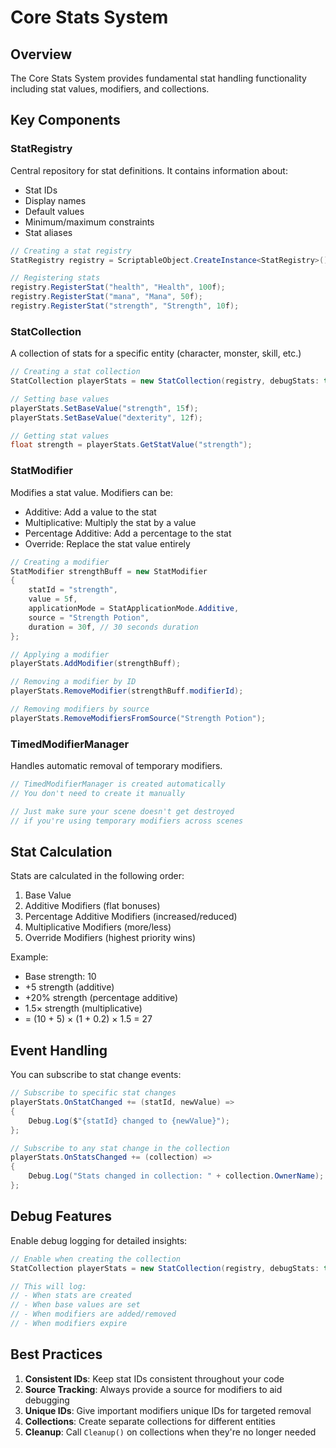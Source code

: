 # Core Stats System

## Overview

The Core Stats System provides fundamental stat handling functionality including stat values, modifiers, and collections.

## Key Components

### StatRegistry

Central repository for stat definitions. It contains information about:
- Stat IDs
- Display names
- Default values
- Minimum/maximum constraints
- Stat aliases

```csharp
// Creating a stat registry
StatRegistry registry = ScriptableObject.CreateInstance<StatRegistry>();

// Registering stats
registry.RegisterStat("health", "Health", 100f);
registry.RegisterStat("mana", "Mana", 50f);
registry.RegisterStat("strength", "Strength", 10f);
```

### StatCollection

A collection of stats for a specific entity (character, monster, skill, etc.)

```csharp
// Creating a stat collection
StatCollection playerStats = new StatCollection(registry, debugStats: true, ownerName: "Player");

// Setting base values
playerStats.SetBaseValue("strength", 15f);
playerStats.SetBaseValue("dexterity", 12f);

// Getting stat values
float strength = playerStats.GetStatValue("strength");
```

### StatModifier

Modifies a stat value. Modifiers can be:
- Additive: Add a value to the stat
- Multiplicative: Multiply the stat by a value
- Percentage Additive: Add a percentage to the stat
- Override: Replace the stat value entirely

```csharp
// Creating a modifier
StatModifier strengthBuff = new StatModifier
{
    statId = "strength",
    value = 5f,
    applicationMode = StatApplicationMode.Additive,
    source = "Strength Potion",
    duration = 30f, // 30 seconds duration
};

// Applying a modifier
playerStats.AddModifier(strengthBuff);

// Removing a modifier by ID
playerStats.RemoveModifier(strengthBuff.modifierId);

// Removing modifiers by source
playerStats.RemoveModifiersFromSource("Strength Potion");
```

### TimedModifierManager

Handles automatic removal of temporary modifiers.

```csharp
// TimedModifierManager is created automatically
// You don't need to create it manually

// Just make sure your scene doesn't get destroyed
// if you're using temporary modifiers across scenes
```

## Stat Calculation

Stats are calculated in the following order:

1. Base Value
2. Additive Modifiers (flat bonuses)
3. Percentage Additive Modifiers (increased/reduced)
4. Multiplicative Modifiers (more/less)
5. Override Modifiers (highest priority wins)

Example:
- Base strength: 10
- +5 strength (additive)
- +20% strength (percentage additive)
- 1.5× strength (multiplicative)
- = (10 + 5) × (1 + 0.2) × 1.5 = 27

## Event Handling

You can subscribe to stat change events:

```csharp
// Subscribe to specific stat changes
playerStats.OnStatChanged += (statId, newValue) => 
{
    Debug.Log($"{statId} changed to {newValue}");
};

// Subscribe to any stat change in the collection
playerStats.OnStatsChanged += (collection) => 
{
    Debug.Log("Stats changed in collection: " + collection.OwnerName);
};
```

## Debug Features

Enable debug logging for detailed insights:

```csharp
// Enable when creating the collection
StatCollection playerStats = new StatCollection(registry, debugStats: true, ownerName: "Player");

// This will log:
// - When stats are created
// - When base values are set
// - When modifiers are added/removed
// - When modifiers expire
```

## Best Practices

1. **Consistent IDs**: Keep stat IDs consistent throughout your code
2. **Source Tracking**: Always provide a source for modifiers to aid debugging
3. **Unique IDs**: Give important modifiers unique IDs for targeted removal
4. **Collections**: Create separate collections for different entities
5. **Cleanup**: Call `Cleanup()` on collections when they're no longer needed
